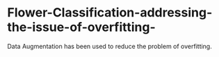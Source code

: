 # Flower-Classification-addressing-the-issue-of-overfitting-
Data Augmentation has been used to reduce the problem of overfitting.
